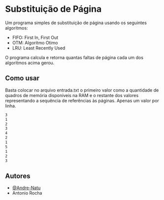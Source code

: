
# Substituição de Página

Um programa simples de substituição de página usando os seguintes algoritmos:
- FIFO: First In, First Out
- OTM: Algoritmo Otimo
- LRU: Least Recently Used

O programa calcula e retorna quantas faltas de página cada um dos algoritmos acima gerou.


## Como usar

Basta colocar no arquivo entrada.txt o primeiro valor como a quantidade de quadros de memória
disponíveis na RAM e o restante dos valores representando a
sequência de referências às páginas. Apenas um valor por linha.

```bash
3
1
2
3
4
2
1
5
1
2
3
```
    
## Autores

- [@Andre-Natu](https://github.com/Andre-Natu)
- Antonio Rocha
